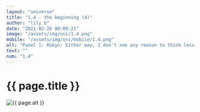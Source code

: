 ```yaml
--- 
layout: "universe" 
title: "1.4 - the beginning (4)" 
author: "lily b" 
date: "2021-02-26 00:00:21" 
image: "/assets/img/uni/1.4.png" 
mobile: "/assets/img/uni/mobile/1.4.png"
alt: "Panel 1: Robyn: Either way, I don't see any reason to think less of you. / Panel 2: Hazel: Thanks, Robyn. / Panel 3: Robyn: Ooh! Does this mean you'll play dress-up with me now? - Hazel: uhh maybe later" 
text: "" 
num: "1.4" 
--- 
```

 
<h1>{{ page.title }}</h1> 
<picture>
    <source media="all and (orientation: landscape)" srcset="{{ site.baseurl }}{{ page.image }}">
    <source media="all and (orientation: portrait)" srcset="{{ site.baseurl }}{{ page.mobile }}">
    <img src="{{ site.baseurl }}{{ page.image }}" alt="{{ page.alt }}" title="{{ page.text }}">
</picture>